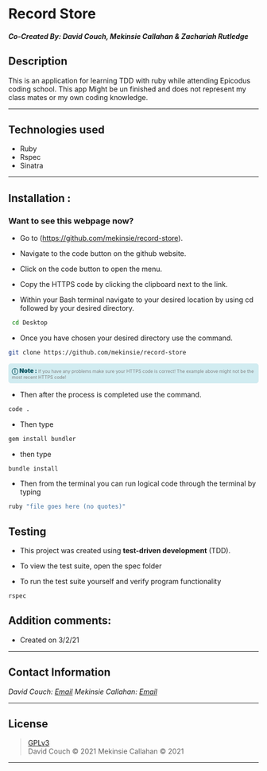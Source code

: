 # Record Store
#### *Co-Created By: David Couch, Mekinsie Callahan & Zachariah Rutledge*

## Description
This is an application for learning TDD with ruby while attending Epicodus coding school. This app Might be un finished and does not represent my class mates or my own coding knowledge.

* * *

## Technologies used

* Ruby
* Rspec
* Sinatra

* * *

## Installation : 
### Want to see this webpage now?


* Go to (https://github.com/mekinsie/record-store).
* Navigate to the code button on the github website.

* Click on the code button to open the menu.

- Copy the HTTPS code by clicking the clipboard next to the link.

- Within your Bash terminal navigate to your desired location by using cd followed by your desired directory.
```bash
 cd Desktop
``` 

- Once you have chosen your desired directory use the command.
```bash 
git clone https://github.com/mekinsie/record-store
```

<div 
  style="
    background-color: #d1ecf1; 
    color: grey; padding: 6px; 
    font-size: 9px; 
    border-radius: 5px; 
    border: 1px solid #d4ecf1; 
    margin-bottom: 12px"
> 
  <span 
    style="
      font-size: 12px; 
      font-weight: 600; 
      color: #0c5460;"
  >
    ⓘ
  </span>
  <span 
    style="
      font-size: 12px; 
      font-weight: 900; 
      color: #0c5460;
      margin-bottom: 24px"
  >
    Note : 
  </span> 
  If you have any problems make sure your HTTPS code is correct! The example above might not be the most recent HTTPS code!
</div>


* Then after the process is completed use the command.

``` bash
code .
```

* Then type

``` bash
gem install bundler

```
* then type

``` bash
bundle install
```
* Then from the terminal you can run logical code through the terminal by typing
```bash
ruby "file goes here (no quotes)"
```

## Testing
* This project was created using **test-driven development** (TDD).

* To view the test suite, open the spec folder

* To run the test suite yourself and verify program functionality
  
```bash
rspec
``` 

## Addition comments:
* Created on 3/2/21


* * *

## Contact Information

_David Couch: [Email](dcouch440@gmail.com)_
_Mekinsie Callahan: [Email](mekinsie.aja@gmail.com)_


* * *

## License
> [GPLv3](https://choosealicense.com/licenses/gpl-3.0/)\
> David Couch &copy; 2021
> Mekinsie Callahan &copy; 2021

* * *

